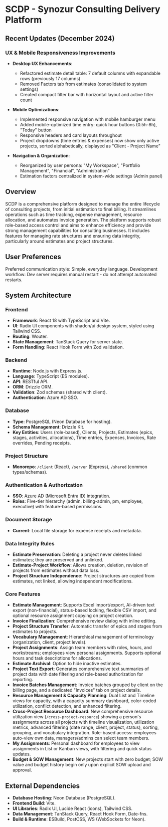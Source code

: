 # SCDP - Synozur Consulting Delivery Platform

## Recent Updates (December 2024)
### UX & Mobile Responsiveness Improvements
- **Desktop UX Enhancements**:
  - Refactored estimate detail table: 7 default columns with expandable rows (previously 17 columns)
  - Removed Factors tab from estimates (consolidated to system settings)
  - Created compact filter bar with horizontal layout and active filter count
  
- **Mobile Optimizations**:
  - Implemented responsive navigation with mobile hamburger menu
  - Added mobile-optimized time entry: quick hour buttons (0.5h-8h), "Today" button
  - Responsive headers and card layouts throughout
  - Project dropdowns (time entries & expenses) now show only active projects, sorted alphabetically, displayed as "Client - Project Name"

- **Navigation & Organization**:
  - Reorganized by user persona: "My Workspace", "Portfolio Management", "Financial", "Administration"
  - Estimation factors centralized in system-wide settings (Admin panel)

## Overview
SCDP is a comprehensive platform designed to manage the entire lifecycle of consulting projects, from initial estimation to final billing. It streamlines operations such as time tracking, expense management, resource allocation, and automates invoice generation. The platform supports robust role-based access control and aims to enhance efficiency and provide strong management capabilities for consulting businesses. It includes features for managing rate structures and ensuring data integrity, particularly around estimates and project structures.

## User Preferences
Preferred communication style: Simple, everyday language.
Development workflow: Dev server requires manual restart - do not attempt automated restarts.

## System Architecture

### Frontend
- **Framework**: React 18 with TypeScript and Vite.
- **UI**: Radix UI components with shadcn/ui design system, styled using Tailwind CSS.
- **Routing**: Wouter.
- **State Management**: TanStack Query for server state.
- **Form Handling**: React Hook Form with Zod validation.

### Backend
- **Runtime**: Node.js with Express.js.
- **Language**: TypeScript (ES modules).
- **API**: RESTful API.
- **ORM**: Drizzle ORM.
- **Validation**: Zod schemas (shared with client).
- **Authentication**: Azure AD SSO.

### Database
- **Type**: PostgreSQL (Neon Database for hosting).
- **Schema Management**: Drizzle Kit.
- **Key Entities**: Users (role-based), Clients, Projects, Estimates (epics, stages, activities, allocations), Time entries, Expenses, Invoices, Rate overrides, Pending receipts.

### Project Structure
- **Monorepo**: `/client` (React), `/server` (Express), `/shared` (common types/schemas).

### Authentication & Authorization
- **SSO**: Azure AD (Microsoft Entra ID) integration.
- **Roles**: Five-tier hierarchy (admin, billing-admin, pm, employee, executive) with feature-based permissions.

### Document Storage
- **Current**: Local file storage for expense receipts and metadata.

### Data Integrity Rules
- **Estimate Preservation**: Deleting a project never deletes linked estimates; they are preserved and unlinked.
- **Estimate-Project Workflow**: Allows creation, deletion, revision of projects from estimates without data loss.
- **Project Structure Independence**: Project structures are copied from estimates, not linked, allowing independent modifications.

### Core Features
- **Estimate Management**: Supports Excel import/export, AI-driven text export (non-financial), status-based locking, flexible CSV import, and optional resource assignment copying on project creation.
- **Invoice Finalization**: Comprehensive review dialog with inline editing.
- **Project Structure Transfer**: Automatic transfer of epics and stages from estimates to projects.
- **Vocabulary Management**: Hierarchical management of terminology (organization, client, project levels).
- **Project Assignments**: Assign team members with roles, hours, and workstreams; employees view personal assignments. Supports optional hours and task descriptions for allocations.
- **Estimate Archival**: Option to hide inactive estimates.
- **Project Text Export**: Generates comprehensive text summaries of project data with date filtering and role-based authorization for reporting.
- **Invoice Batches Management**: Invoice batches grouped by client on the billing page, and a dedicated "Invoices" tab on project details.
- **Resource Management & Capacity Planning**: Dual List and Timeline views for capacity, with a capacity summary dashboard, color-coded utilization, conflict detection, and enhanced filtering.
- **Cross-Project Resource Dashboard**: New comprehensive resource utilization view (`/cross-project-resource`) showing a person's assignments across all projects with timeline visualization, utilization metrics, advanced filtering (date range, client, project, status), sorting, grouping, and vocabulary integration. Role-based access: employees auto-view own data, managers/admins can select team members.
- **My Assignments**: Personal dashboard for employees to view assignments in List or Kanban views, with filtering and quick status updates.
- **Budget & SOW Management**: New projects start with zero budget; SOW value and budget history begin only upon explicit SOW upload and approval.

## External Dependencies

- **Database Hosting**: Neon Database (PostgreSQL).
- **Frontend Build**: Vite.
- **UI Libraries**: Radix UI, Lucide React (icons), Tailwind CSS.
- **Data Management**: TanStack Query, React Hook Form, Date-fns.
- **Build & Runtime**: ESBuild, PostCSS, WS (WebSockets for Neon).